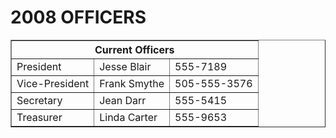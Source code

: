 <!DOCTYPE html>
<html lang="en">
<head>
</head>
<body>
    <h1>2008 OFFICERS</h1>
    <table border="1" cellpadding="10">
        <tr>
            <th colspan="3">Current Officers</th>
        </tr>
        <tr>
            <td>President</td>
            <td>Jesse Blair</td>
            <td>555-7189</td>
        </tr>
        <tr>
            <td>Vice-President</td>
            <td>Frank Smythe</td>
            <td>505-555-3576</td>
        </tr>
        <tr>
            <td>Secretary</td>
            <td>Jean Darr</td>
            <td>555-5415</td>
        </tr>
         <tr>
            <td>Treasurer</td>
            <td>Linda Carter</td>
            <td>555-9653</td>
        </tr>
    </table>
</body>
</html>                                		

